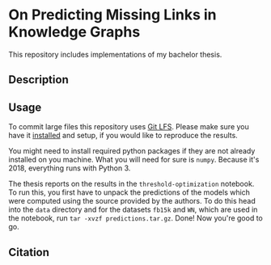 # On Predicting Missing Links in Knowledge Graphs

This repository includes implementations of my bachelor thesis.

## Description


## Usage
To commit large files this repository uses [Git LFS](https://git-lfs.github.com/).
Please make sure you have it [installed](https://help.github.com/articles/installing-git-large-file-storage/) and setup,
if you would like to reproduce the results.

You might need to install required python packages if they are not already installed on you machine. What you will
need for sure is `numpy`. Because it's 2018, everything runs with Python 3.

The thesis reports on the results in the `threshold-optimization` notebook.
To run this, you first have to unpack the predictions of the models which were computed using the source provided by the
authors.
To do this head into the `data` directory and for the datasets `fb15k` and `WN`, which are used in the notebook, run
`tar -xvzf predictions.tar.gz`. Done! Now you're good to go.

## Citation

```

```
